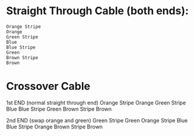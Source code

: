 # Straight Through Cable (both ends):

    Orange Stripe
    Orange
    Green Stripe
    Blue
    Blue Stripe
    Green
    Brown Stripe
    Brown

# Crossover Cable

1st END (normal straight through end)
    Orange Stripe
    Orange
    Green Stripe
    Blue
    Blue Stripe
    Green
    Brown Stripe
    Brown

2nd END (swap orange and green)
    Green Stripe
    Green
    Orange Stripe
    Blue
    Blue Stripe
    Orange
    Brown Stripe
    Brown

